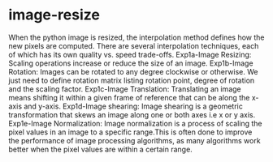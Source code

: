 # image-resize
When the python image is resized, the interpolation method defines how the new pixels are computed. There are several interpolation techniques, each of which has its own quality vs. speed trade-offs.
Exp1a-Image Resizing: Scaling operations increase or reduce the size of an image. 
Exp1b-Image Rotation: Images can be rotated to any degree clockwise or otherwise. We just need to define rotation matrix listing rotation point, degree of rotation and the scaling factor. 
Exp1c-Image Translation: Translating an image means shifting it within a given frame of reference that can be along the x-axis and y-axis.
Exp1d-Image shearing: Image shearing is a geometric transformation that skews an image along one or both axes i.e x or y axis.
Exp1e-Image Normalization: Image normalization is a process of scaling the pixel values in an image to a specific range.This is often done to improve the performance of image processing algorithms, as many algorithms work better when the pixel values are within a certain range.
